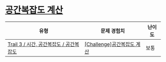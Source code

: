 # [공간복잡도 계산](https://https://en.codetree.ai/trails/complete/curated-cards/challenge-space-complexity-cal)

|유형|문제 경험치|난이도|
|---|---|---|
|[Trail 3 / 시간, 공간복잡도 / 공간복잡도](https://https://en.codetree.ai/trail-info/novice-high/)|[[Challenge]공간복잡도 계산](https://https://en.codetree.ai/trails/complete/curated-cards/challenge-space-complexity-cal/)|보통|

